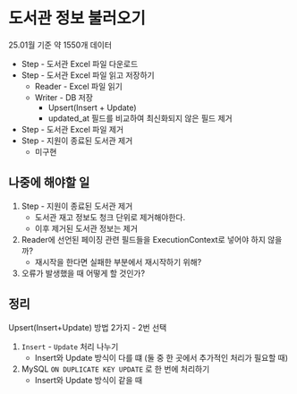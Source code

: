 # 도서관 정보 불러오기
25.01월 기준 약 1550개 데이터

- Step - 도서관 Excel 파일 다운로드
- Step - 도서관 Excel 파일 읽고 저장하기
  - Reader - Excel 파일 읽기
  - Writer - DB 저장
    - Upsert(Insert + Update)
    - updated_at 필드를 비교하여 최신화되지 않은 필드 제거
- Step - 도서관 Excel 파일 제거
- Step - 지원이 종료된 도서관 제거
  - 미구현

## 나중에 해야할 일
1. Step - 지원이 종료된 도서관 제거
   - 도서관 재고 정보도 청크 단위로 제거해야한다.
   - 이후 제거된 도서관 정보는 제거
2. Reader에 선언된 페이징 관련 필드들을 ExecutionContext로 넣어야 하지 않을까? 
   - 재시작을 한다면 실패한 부분에서 재시작하기 위해?
3. 오류가 발생했을 때 어떻게 할 것인가?

## 정리
Upsert(Insert+Update) 방법 2가지 - 2번 선택
1. `Insert` - `Update` 처리 나누기
   - Insert와 Update 방식이 다를 떄 (둘 중 한 곳에서 추가적인 처리가 필요할 때)
2. MySQL `ON DUPLICATE KEY UPDATE` 로 한 번에 처리하기
   - Insert와 Update 방식이 같을 때


